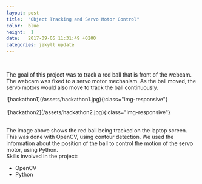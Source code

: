 ```yaml
---
layout: post
title:  "Object Tracking and Servo Motor Control"
color:  blue
height:  1
date:   2017-09-05 11:31:49 +0200
categories: jekyll update
---
```


<br>

The goal of this project was to track a red ball that is front of the webcam. The webcam was fixed to a servo motor mechanism. As the ball moved, the servo motors would also move to track the ball continuously.
<br>
<div>
![hackathon1](/assets/hackathon1.jpg){:class="img-responsive"}
</div>
<br> 
<div>
![hackathon2](/assets/hackathon2.jpg){:class="img-responsive"}
</div>
<br>

The image above shows the red ball being tracked on the laptop screen. This was done with OpenCV, using contour detection. We used the information about the position of the ball to control the motion of the servo motor, using Python. 
<br>
Skills involved in the project:
<ul>
      <li> OpenCV </li>
      <li> Python </li>
    </ul>
<br>


